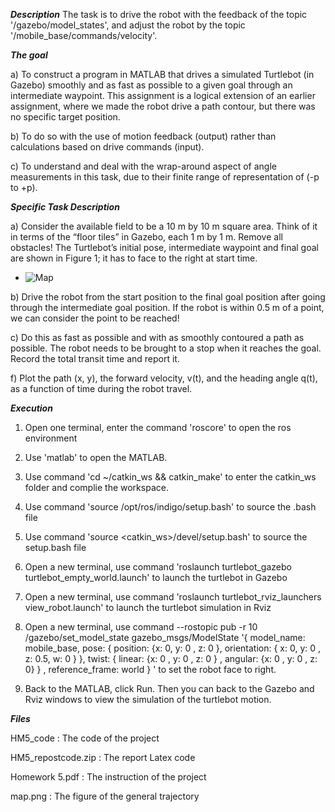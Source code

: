 ***Description***
The task is to drive the robot with the feedback of the topic '/gazebo/model_states', and adjust the robot by
the topic '/mobile_base/commands/velocity'.

***The goal***

a) To construct a program in MATLAB that drives a simulated Turtlebot (in Gazebo) smoothly 
and as fast as possible to a given goal through an intermediate waypoint. This assignment is 
a logical extension of an earlier assignment, where we made the robot drive a path contour, 
but there was no specific target position.

b) To do so with the use of motion feedback (output) rather than calculations based on drive 
commands (input).

c) To understand and deal with the wrap-around aspect of angle measurements in this task, 
due to their finite range of representation of (-p to +p).

***Specific Task Description***

a) Consider the available field to be a 10 m by 10 m square area. Think of it in terms of the 
“floor tiles” in Gazebo, each 1 m by 1 m. Remove all obstacles! The Turtlebot’s initial pose, 
intermediate waypoint and final goal are shown in Figure 1; it has to face to the right at 
start time.

- ![Map](https://github.com/Jingya9711/MATLAB_Projects/blob/master/HM5_%20Drive_Robot_to_Goal(Fast_%26_Smooth)/map.png)

b) Drive the robot from the start position to the final goal position after going through the 
intermediate goal position. If the robot is within 0.5 m of a point, we can consider the point 
to be reached!

c) Do this as fast as possible and with as smoothly contoured a path as possible. The robot 
needs to be brought to a stop when it reaches the goal. Record the total transit time and 
report it.

f) Plot the path (x, y), the forward velocity, v(t), and the heading angle q(t), as a function of 
time during the robot travel.

***Execution***

1. Open one terminal, enter the command 'roscore' to open the ros environment

2. Use 'matlab' to open the MATLAB.

3. Use command 'cd ~/catkin_ws && catkin_make' to enter the catkin_ws folder and complie the workspace.

4. Use command 'source /opt/ros/indigo/setup.bash' to source the .bash file

5. Use command 'source <catkin_ws>/devel/setup.bash'  to source the setup.bash file

6. Open a new terminal, use command 'roslaunch turtlebot_gazebo turtlebot_empty_world.launch' to launch the turtlebot in Gazebo

7. Open a new terminal, use command 'roslaunch turtlebot_rviz_launchers view_robot.launch' to launch the turtlebot simulation in Rviz

8. Open a new terminal, use command --rostopic pub -r 10 /gazebo/set_model_state gazebo_msgs/ModelState '{ model_name: mobile_base, pose: { position: {x: 0, y: 0 , z: 0 }, orientation: { x: 0, y: 0 , z: 0.5, w: 0 } }, twist: { linear: {x: 0 , y: 0 , z: 0 } , angular: {x: 0 , y: 0 , z: 0} } , reference_frame: world } '
to set the robot face to right.

9. Back to the MATLAB, click Run. Then you can back to the Gazebo and Rviz windows to view the simulation of the turtlebot motion.


***Files***

HM5_code  : The code of the project

HM5_repostcode.zip  : The report Latex code

Homework 5.pdf  : The instruction of the project

map.png  : The figure of the general trajectory



